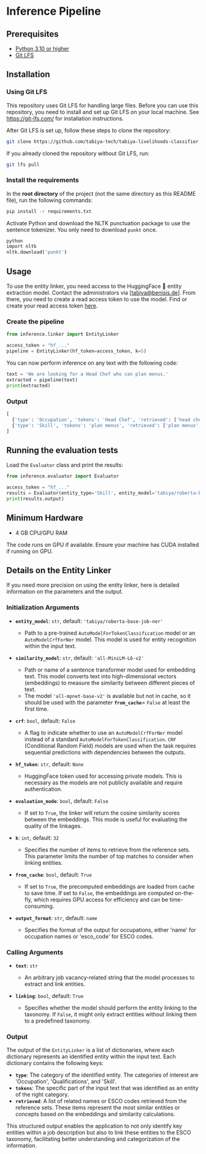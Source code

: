 # Inference Pipeline

## Prerequisites

- [Python 3.10 or higher](https://www.python.org/downloads/)
- [Git LFS](https://git-lfs.github.com/)

## Installation

### Using Git LFS

This repository uses Git LFS for handling large files. Before you can use this repository, you need to install and set up Git LFS on your local machine.
See https://git-lfs.com/ for installation instructions.

After Git LFS is set up, follow these steps to clone the repository:

```bash
git clone https://github.com/tabiya-tech/tabiya-livelihoods-classifier.git
```

If you already cloned the repository without Git LFS, run:

```bash
git lfs pull
```

### Install the requirements

In the **root directory** of the project (not the same directory as this README file), run the following commands:

```bash
pip install -r requirements.txt
```

Activate Python and download the NLTK punctuation package to use the sentence tokenizer. You only need to download `punkt` once.

```bash
python
import nltk
nltk.download('punkt')
```

## Usage

To use the entity linker, you need access to the HuggingFace 🤗 entity extraction model. Contact the administrators via [tabiya@benisis.de]. From there, you need to create a read access token to use the model. Find or create your read access token [here](https://huggingface.co/settings/tokens).

### Create the pipeline

```python
from inference.linker import EntityLinker

access_token = "hf_..."
pipeline = EntityLinker(hf_token=access_token, k=5)
```

You can now perform inference on any text with the following code:

```python
text = 'We are looking for a Head Chef who can plan menus.'
extracted = pipeline(text)
print(extracted)
```

### Output

```python
[
  {'type': 'Occupation', 'tokens': 'Head Chef', 'retrieved': ['head chef', 'industrial head chef', 'head pastry chef', 'chef', 'kitchen chef']},
  {'type': 'Skill', 'tokens': 'plan menus', 'retrieved': ['plan menus', 'plan patient menus', 'present menus', 'plan schedule', 'plan engineering activities']}
]
```

## Running the evaluation tests

Load the `Evaluator` class and print the results:

```python
from inference.evaluator import Evaluator

access_token = "hf_..."
results = Evaluator(entity_type='Skill', entity_model='tabiya/roberta-base-job-ner', similarity_model='all-MiniLM-L6-v2', crf=False, evaluation_mode=True, hf_token=access_token)
print(results.output)
```

## Minimum Hardware

- 4 GB CPU/GPU RAM

The code runs on GPU if available. Ensure your machine has CUDA installed if running on GPU.

## Details on the Entity Linker

If you need more precision on using the entity linker, here is detailed information on the parameters and the output.

### Initialization Arguments

- **`entity_model`**: `str`, default: `'tabiya/roberta-base-job-ner'`
  - Path to a pre-trained `AutoModelForTokenClassification` model or an `AutoModelCrfForNer` model. This model is used for entity recognition within the input text.
  
- **`similarity_model`**: `str`, default: `'all-MiniLM-L6-v2'`
  - Path or name of a sentence transformer model used for embedding text. This model converts text into high-dimensional vectors (embeddings) to measure the similarity between different pieces of text.
  - The model `'all-mpnet-base-v2'` is available but not in cache, so it should be used with the parameter **`from_cache`**= `False` at least the first time.
  
- **`crf`**: `bool`, default: `False`
  - A flag to indicate whether to use an `AutoModelCrfForNer` model instead of a standard `AutoModelForTokenClassification`. `CRF` (Conditional Random Field) models are used when the task requires sequential predictions with dependencies between the outputs.
  
- **`hf_token`**: `str`, default: `None`
  - HuggingFace token used for accessing private models. This is necessary as the models are not publicly available and require authentication.
  
- **`evaluation_mode`**: `bool`, default: `False`
  - If set to `True`, the linker will return the cosine similarity scores between the embeddings. This mode is useful for evaluating the quality of the linkages.
  
- **`k`**: `int`, default: `32`
  - Specifies the number of items to retrieve from the reference sets. This parameter limits the number of top matches to consider when linking entities.
  
- **`from_cache`**: `bool`, default: `True`
  - If set to `True`, the precomputed embeddings are loaded from cache to save time. If set to `False`, the embeddings are computed on-the-fly, which requires GPU access for efficiency and can be time-consuming.

- **`output_format`**: `str`, default: `name`
  - Specifies the format of the output for occupations, either 'name' for occupation names or 'esco_code' for ESCO codes.

### Calling Arguments

- **`text`**: `str`
  - An arbitrary job vacancy-related string that the model processes to extract and link entities.
  
- **`linking`**: `bool`, default: `True`
  - Specifies whether the model should perform the entity linking to the taxonomy. If `False`, it might only extract entities without linking them to a predefined taxonomy.

### Output

The output of the `EntityLinker` is a list of dictionaries, where each dictionary represents an identified entity within the input text. Each dictionary contains the following keys:

- **`type`**: The category of the identified entity. The categories of interest are 'Occupation', 'Qualifications', and 'Skill'.
- **`tokens`**: The specific part of the input text that was identified as an entity of the right category.
- **`retrieved`**: A list of related names or ESCO codes retrieved from the reference sets. These items represent the most similar entities or concepts based on the embeddings and similarity calculations.

This structured output enables the application to not only identify key entities within a job description but also to link these entities to the ESCO taxonomy, facilitating better understanding and categorization of the information.